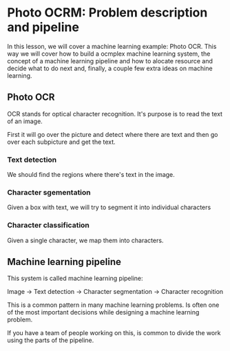# Photo OCRM: Problem description and pipeline

In this lesson, we will cover a machine learning example: Photo OCR. This way we will cover how to build a ocmplex machine learning system, the concept of a machine learning pipeline and how to alocate resource and decide what to do next and, finally, a couple few extra ideas on machine learning.

## Photo OCR

OCR stands for optical character recognition. It's purpose is to read the text of an image. 

First it will go over the picture and detect where there are text and then go over each subpicture and get the text.

### Text detection

We should find the regions where there's text in the image.

### Character sgementation

Given a box with text, we will try to segment it into individual characters

### Character classification

Given a single character, we map them into characters.

## Machine learning pipeline

This system is called machine learning pipeline:

Image -> Text detection -> Character segmentation -> Character recognition

This is a common pattern in many machine learning problems. Is often one of the most important decisions while designing a machine learning problem.

If you have a team of people working on this, is common to divide the work using the parts of the pipeline.
